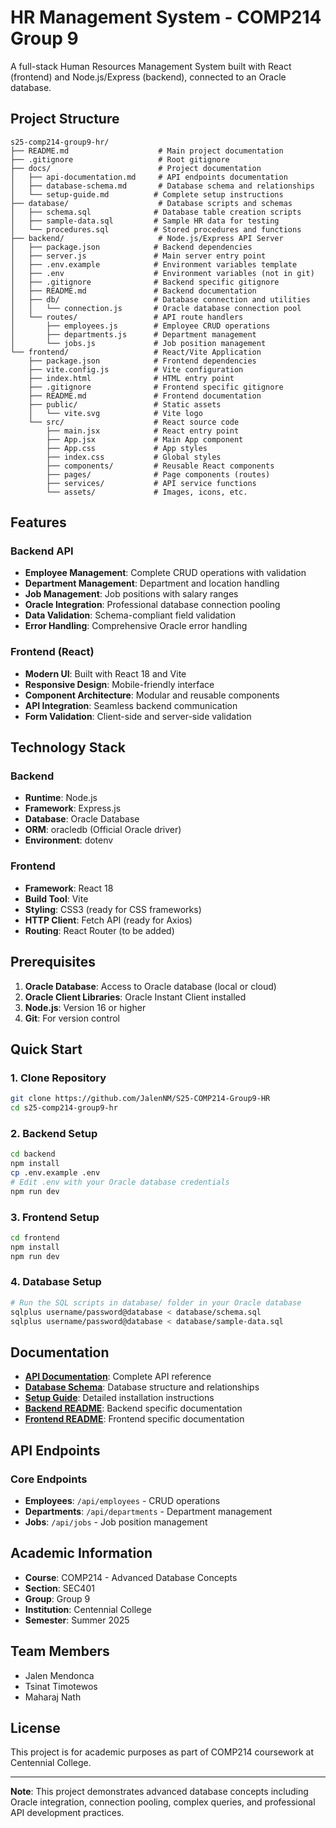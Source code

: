# HR Management System - COMP214 Group 9

A full-stack Human Resources Management System built with React (frontend) and Node.js/Express (backend), connected to an Oracle database.

## Project Structure

```
s25-comp214-group9-hr/
├── README.md                    # Main project documentation
├── .gitignore                   # Root gitignore
├── docs/                        # Project documentation
│   ├── api-documentation.md     # API endpoints documentation
│   ├── database-schema.md       # Database schema and relationships
│   └── setup-guide.md          # Complete setup instructions
├── database/                    # Database scripts and schemas
│   ├── schema.sql              # Database table creation scripts
│   ├── sample-data.sql         # Sample HR data for testing
│   └── procedures.sql          # Stored procedures and functions
├── backend/                     # Node.js/Express API Server
│   ├── package.json            # Backend dependencies
│   ├── server.js               # Main server entry point
│   ├── .env.example            # Environment variables template
│   ├── .env                    # Environment variables (not in git)
│   ├── .gitignore              # Backend specific gitignore
│   ├── README.md               # Backend documentation
│   ├── db/                     # Database connection and utilities
│   │   └── connection.js       # Oracle database connection pool
│   └── routes/                 # API route handlers
│       ├── employees.js        # Employee CRUD operations
│       ├── departments.js      # Department management
│       └── jobs.js             # Job position management
└── frontend/                   # React/Vite Application
    ├── package.json            # Frontend dependencies
    ├── vite.config.js          # Vite configuration
    ├── index.html              # HTML entry point
    ├── .gitignore              # Frontend specific gitignore
    ├── README.md               # Frontend documentation
    ├── public/                 # Static assets
    │   └── vite.svg            # Vite logo
    └── src/                    # React source code
        ├── main.jsx            # React entry point
        ├── App.jsx             # Main App component
        ├── App.css             # App styles
        ├── index.css           # Global styles
        ├── components/         # Reusable React components
        ├── pages/              # Page components (routes)
        ├── services/           # API service functions
        └── assets/             # Images, icons, etc.
```

## Features

### Backend API
- **Employee Management**: Complete CRUD operations with validation
- **Department Management**: Department and location handling
- **Job Management**: Job positions with salary ranges
- **Oracle Integration**: Professional database connection pooling
- **Data Validation**: Schema-compliant field validation
- **Error Handling**: Comprehensive Oracle error handling

### Frontend (React)
- **Modern UI**: Built with React 18 and Vite
- **Responsive Design**: Mobile-friendly interface
- **Component Architecture**: Modular and reusable components
- **API Integration**: Seamless backend communication
- **Form Validation**: Client-side and server-side validation

## Technology Stack

### Backend
- **Runtime**: Node.js
- **Framework**: Express.js
- **Database**: Oracle Database
- **ORM**: oracledb (Official Oracle driver)
- **Environment**: dotenv

### Frontend
- **Framework**: React 18
- **Build Tool**: Vite
- **Styling**: CSS3 (ready for CSS frameworks)
- **HTTP Client**: Fetch API (ready for Axios)
- **Routing**: React Router (to be added)

## Prerequisites

1. **Oracle Database**: Access to Oracle database (local or cloud)
2. **Oracle Client Libraries**: Oracle Instant Client installed
3. **Node.js**: Version 16 or higher
4. **Git**: For version control

## Quick Start

### 1. Clone Repository
```bash
git clone https://github.com/JalenNM/S25-COMP214-Group9-HR
cd s25-comp214-group9-hr
```

### 2. Backend Setup
```bash
cd backend
npm install
cp .env.example .env
# Edit .env with your Oracle database credentials
npm run dev
```

### 3. Frontend Setup
```bash
cd frontend
npm install
npm run dev
```

### 4. Database Setup
```bash
# Run the SQL scripts in database/ folder in your Oracle database
sqlplus username/password@database < database/schema.sql
sqlplus username/password@database < database/sample-data.sql
```

## Documentation

- **[API Documentation](docs/api-documentation.md)**: Complete API reference
- **[Database Schema](docs/database-schema.md)**: Database structure and relationships
- **[Setup Guide](docs/setup-guide.md)**: Detailed installation instructions
- **[Backend README](backend/README.md)**: Backend specific documentation
- **[Frontend README](frontend/README.md)**: Frontend specific documentation

## API Endpoints

### Core Endpoints
- **Employees**: `/api/employees` - CRUD operations
- **Departments**: `/api/departments` - Department management
- **Jobs**: `/api/jobs` - Job position management

## Academic Information

- **Course**: COMP214 - Advanced Database Concepts
- **Section**: SEC401
- **Group**: Group 9
- **Institution**: Centennial College
- **Semester**: Summer 2025

## Team Members

- Jalen Mendonca
- Tsinat Timotewos
- Maharaj Nath

## License

This project is for academic purposes as part of COMP214 coursework at Centennial College.

---

**Note**: This project demonstrates advanced database concepts including Oracle integration, connection pooling, complex queries, and professional API development practices.
